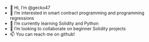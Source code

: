 - 👋 Hi, I’m @gecko47
- 👀 I’m interested in smart contract programming and programming regressions
- 🌱 I’m currently learning Solidity and Python
- 💞️ I’m looking to collaborate on beginner Solidity projects
- 📫 You can reach me on github!

<!---
gecko47/gecko47 is a ✨ special ✨ repository because its `README.md` (this file) appears on your GitHub profile.
You can click the Preview link to take a look at your changes.
--->
